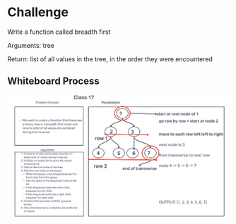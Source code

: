 # Challenge

Write a function called breadth first

Arguments: tree

Return: list of all values in the tree, in the order they were encountered

## Whiteboard Process

![Tree Breadth First](./Screenshot%202023-10-10%20at%2011.36.23%20PM.png)
